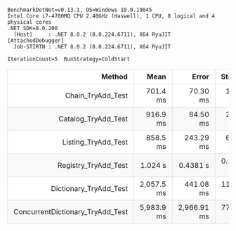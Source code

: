 <!DOCTYPE html>
<html lang='en'>
<head>
<meta charset='utf-8' />
<title>BenchmarkRun-joined-2024-03-01-11-10-35</title>

<style type="text/css">
	table { border-collapse: collapse; display: block; width: 100%; overflow: auto; }
	td, th { padding: 6px 13px; border: 1px solid #ddd; text-align: right; }
	tr { background-color: #fff; border-top: 1px solid #ccc; }
	tr:nth-child(even) { background: #f8f8f8; }
</style>
</head>
<body>
<pre><code>
BenchmarkDotNet=v0.13.1, OS=Windows 10.0.19045
Intel Core i7-4700MQ CPU 2.40GHz (Haswell), 1 CPU, 8 logical and 4 physical cores
.NET SDK=8.0.200
  [Host]     : .NET 8.0.2 (8.0.224.6711), X64 RyuJIT  [AttachedDebugger]
  Job-STIRTN : .NET 8.0.2 (8.0.224.6711), X64 RyuJIT
</code></pre>
<pre><code>IterationCount=5  RunStrategy=ColdStart  
</code></pre>

<table>
<thead><tr><th>                    Method</th><th>Mean</th><th>Error</th><th>StdDev</th><th>Rank</th><th>Gen 0</th><th>Gen 1</th><th>Allocated</th>
</tr>
</thead><tbody><tr><td>Chain_TryAdd_Test</td><td>701.4 ms</td><td>70.30 ms</td><td>18.26 ms</td><td>1</td><td>20000.0000</td><td>10000.0000</td><td>154 MB</td>
</tr><tr><td>Catalog_TryAdd_Test</td><td>916.9 ms</td><td>84.50 ms</td><td>21.94 ms</td><td>2</td><td>20000.0000</td><td>10000.0000</td><td>168 MB</td>
</tr><tr><td>Listing_TryAdd_Test</td><td>858.5 ms</td><td>243.29 ms</td><td>63.18 ms</td><td>2</td><td>20000.0000</td><td>10000.0000</td><td>186 MB</td>
</tr><tr><td>Registry_TryAdd_Test</td><td>1.024 s</td><td>0.4381 s</td><td>0.1138 s</td><td>1</td><td>20000.0000</td><td>10000.0000</td><td>186 MB</td>
</tr><tr><td>Dictionary_TryAdd_Test</td><td>2,057.5 ms</td><td>441.08 ms</td><td>114.55 ms</td><td>4</td><td>84000.0000</td><td>22000.0000</td><td>653 MB</td>
</tr><tr><td>ConcurrentDictionary_TryAdd_Test</td><td>5,983.9 ms</td><td>2,966.91 ms</td><td>770.50 ms</td><td>5</td><td>117000.0000</td><td>43000.0000</td><td>744 MB</td>
</tr></tbody></table>
</body>
</html>
